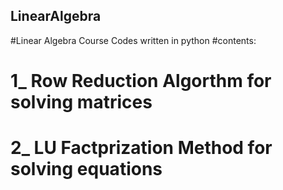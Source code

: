 ## LinearAlgebra
#Linear Algebra Course Codes written in python
#contents:
#          1_ Row Reduction Algorthm for solving matrices
#          2_ LU Factprization Method for solving equations 
          
